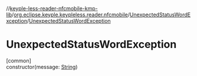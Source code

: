 //[keyple-less-reader-nfcmobile-kmp-lib](../../../index.md)/[org.eclipse.keyple.keypleless.reader.nfcmobile](../index.md)/[UnexpectedStatusWordException](index.md)/[UnexpectedStatusWordException](-unexpected-status-word-exception.md)

# UnexpectedStatusWordException

[common]\
constructor(message: [String](https://kotlinlang.org/api/latest/jvm/stdlib/kotlin/-string/index.html))
